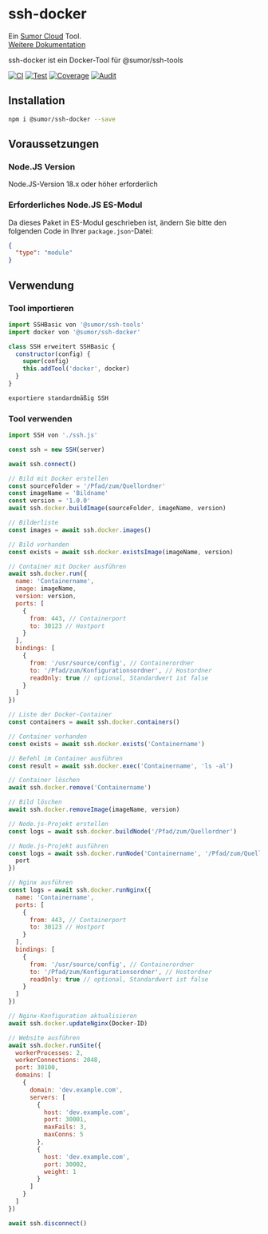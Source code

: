 # ssh-docker

Ein [Sumor Cloud](https://sumor.cloud) Tool.  
[Weitere Dokumentation](https://sumor.cloud/ssh-docker)

ssh-docker ist ein Docker-Tool für @sumor/ssh-tools

[![CI](https://github.com/sumor-cloud/ssh-docker/actions/workflows/ci.yml/badge.svg)](https://github.com/sumor-cloud/ssh-docker/actions/workflows/ci.yml)
[![Test](https://github.com/sumor-cloud/ssh-docker/actions/workflows/ut.yml/badge.svg)](https://github.com/sumor-cloud/ssh-docker/actions/workflows/ut.yml)
[![Coverage](https://github.com/sumor-cloud/ssh-docker/actions/workflows/coverage.yml/badge.svg)](https://github.com/sumor-cloud/ssh-docker/actions/workflows/coverage.yml)
[![Audit](https://github.com/sumor-cloud/ssh-docker/actions/workflows/audit.yml/badge.svg)](https://github.com/sumor-cloud/ssh-docker/actions/workflows/audit.yml)

## Installation

```bash
npm i @sumor/ssh-docker --save
```

## Voraussetzungen

### Node.JS Version

Node.JS-Version 18.x oder höher erforderlich

### Erforderliches Node.JS ES-Modul

Da dieses Paket in ES-Modul geschrieben ist,
ändern Sie bitte den folgenden Code in Ihrer `package.json`-Datei:

```json
{
  "type": "module"
}
```

## Verwendung

### Tool importieren

```js
import SSHBasic von '@sumor/ssh-tools'
import docker von '@sumor/ssh-docker'

class SSH erweitert SSHBasic {
  constructor(config) {
    super(config)
    this.addTool('docker', docker)
  }
}

exportiere standardmäßig SSH
```

### Tool verwenden

```js
import SSH von './ssh.js'

const ssh = new SSH(server)

await ssh.connect()

// Bild mit Docker erstellen
const sourceFolder = '/Pfad/zum/Quellordner'
const imageName = 'Bildname'
const version = '1.0.0'
await ssh.docker.buildImage(sourceFolder, imageName, version)

// Bilderliste
const images = await ssh.docker.images()

// Bild vorhanden
const exists = await ssh.docker.existsImage(imageName, version)

// Container mit Docker ausführen
await ssh.docker.run({
  name: 'Containername',
  image: imageName,
  version: version,
  ports: [
    {
      from: 443, // Containerport
      to: 30123 // Hostport
    }
  ],
  bindings: [
    {
      from: '/usr/source/config', // Containerordner
      to: '/Pfad/zum/Konfigurationsordner', // Hostordner
      readOnly: true // optional, Standardwert ist false
    }
  ]
})

// Liste der Docker-Container
const containers = await ssh.docker.containers()

// Container vorhanden
const exists = await ssh.docker.exists('Containername')

// Befehl im Container ausführen
const result = await ssh.docker.exec('Containername', 'ls -al')

// Container löschen
await ssh.docker.remove('Containername')

// Bild löschen
await ssh.docker.removeImage(imageName, version)

// Node.js-Projekt erstellen
const logs = await ssh.docker.buildNode('/Pfad/zum/Quellordner')

// Node.js-Projekt ausführen
const logs = await ssh.docker.runNode('Containername', '/Pfad/zum/Quellordner', {
  port
})

// Nginx ausführen
const logs = await ssh.docker.runNginx({
  name: 'Containername',
  ports: [
    {
      from: 443, // Containerport
      to: 30123 // Hostport
    }
  ],
  bindings: [
    {
      from: '/usr/source/config', // Containerordner
      to: '/Pfad/zum/Konfigurationsordner', // Hostordner
      readOnly: true // optional, Standardwert ist false
    }
  ]
})

// Nginx-Konfiguration aktualisieren
await ssh.docker.updateNginx(Docker-ID)

// Website ausführen
await ssh.docker.runSite({
  workerProcesses: 2,
  workerConnections: 2048,
  port: 30100,
  domains: [
    {
      domain: 'dev.example.com',
      servers: [
        {
          host: 'dev.example.com',
          port: 30001,
          maxFails: 3,
          maxConns: 5
        },
        {
          host: 'dev.example.com',
          port: 30002,
          weight: 1
        }
      ]
    }
  ]
})

await ssh.disconnect()
```
